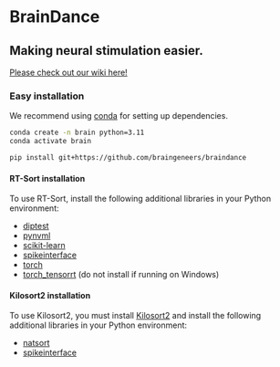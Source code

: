 # BrainDance

## Making neural stimulation easier.

[Please check out our wiki here!](https://braingeneers.github.io/braindance)

### Easy installation
We recommend using [conda]([url](https://docs.anaconda.com/miniconda/miniconda-install/)) for setting up dependencies.

```bash
conda create -n brain python=3.11
conda activate brain
```


```bash
pip install git+https://github.com/braingeneers/braindance
```

#### RT-Sort installation
To use RT-Sort, install the following additional libraries in your Python environment:
- [diptest](https://pypi.org/project/diptest/)
- [pynvml](https://pypi.org/project/pynvml/)
- [scikit-learn](https://scikit-learn.org/stable/install)
- [spikeinterface](https://spikeinterface.readthedocs.io/en/stable/get_started/installation.html)
- [torch](https://pytorch.org/get-started/locally/)
- [torch_tensorrt](https://pytorch.org/TensorRT/getting_started/installation.html)  (do not install if running on Windows)


#### Kilosort2 installation
To use Kilosort2, you must install [Kilosort2](https://github.com/jamesjun/Kilosort2) and install the following additional libraries in your Python environment:
- [natsort](https://pypi.org/project/natsort/)
- [spikeinterface](https://spikeinterface.readthedocs.io/en/stable/get_started/installation.html) 
